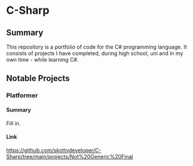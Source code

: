 # C-Sharp
## Summary
This repository is a portfolio of code for the C# programming language. It consists of projects I have completed, during high school, uni and in my own time - while learning C#.

## Notable Projects
### Platformer
#### Summary
Fill in.

#### Link
https://github.com/skottydeveloper/C-Sharp/tree/main/projects/Not%20Generic%20Final
